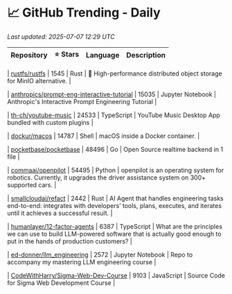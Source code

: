 # 📈 GitHub Trending - Daily

_Last updated: 2025-07-07 12:29 UTC_

| Repository | ⭐ Stars | Language | Description |
|------------|--------:|----------|-------------|

| [rustfs/rustfs](https://github.com/rustfs/rustfs) | 1545 | Rust | 🚀 High-performance distributed object storage for MinIO alternative. |

| [anthropics/prompt-eng-interactive-tutorial](https://github.com/anthropics/prompt-eng-interactive-tutorial) | 15035 | Jupyter Notebook | Anthropic's Interactive Prompt Engineering Tutorial |

| [th-ch/youtube-music](https://github.com/th-ch/youtube-music) | 24533 | TypeScript | YouTube Music Desktop App bundled with custom plugins |

| [dockur/macos](https://github.com/dockur/macos) | 14787 | Shell | macOS inside a Docker container. |

| [pocketbase/pocketbase](https://github.com/pocketbase/pocketbase) | 48496 | Go | Open Source realtime backend in 1 file |

| [commaai/openpilot](https://github.com/commaai/openpilot) | 54495 | Python | openpilot is an operating system for robotics. Currently, it upgrades the driver assistance system on 300+ supported cars. |

| [smallcloudai/refact](https://github.com/smallcloudai/refact) | 2442 | Rust | AI Agent that handles engineering tasks end-to-end: integrates with developers’ tools, plans, executes, and iterates until it achieves a successful result. |

| [humanlayer/12-factor-agents](https://github.com/humanlayer/12-factor-agents) | 6387 | TypeScript | What are the principles we can use to build LLM-powered software that is actually good enough to put in the hands of production customers? |

| [ed-donner/llm_engineering](https://github.com/ed-donner/llm_engineering) | 2572 | Jupyter Notebook | Repo to accompany my mastering LLM engineering course |

| [CodeWithHarry/Sigma-Web-Dev-Course](https://github.com/CodeWithHarry/Sigma-Web-Dev-Course) | 9103 | JavaScript | Source Code for Sigma Web Development Course |
